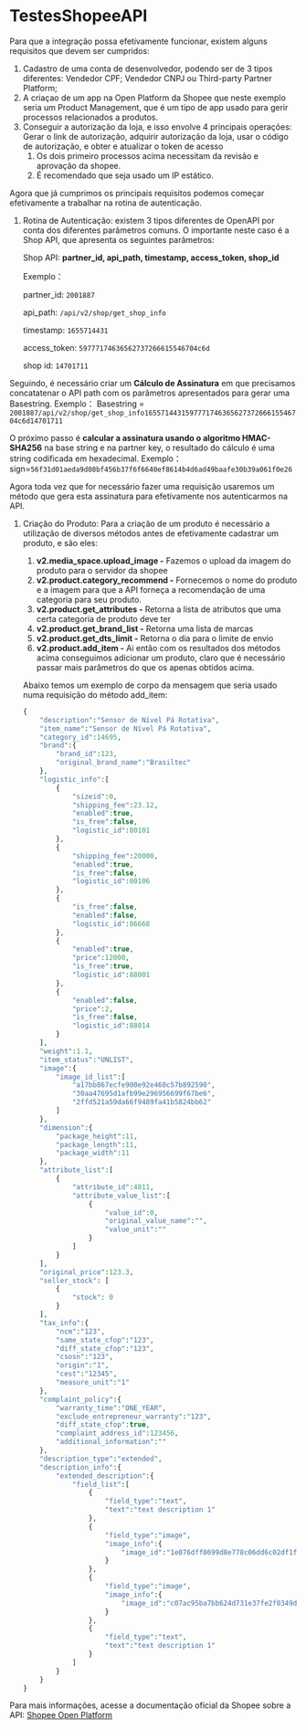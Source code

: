 # TestesShopeeAPI
Para que a integração possa efetivamente funcionar, existem alguns requisitos que devem ser cumpridos:
1. Cadastro de uma conta de desenvolvedor, podendo ser de 3 tipos diferentes:  Vendedor CPF; Vendedor CNPJ ou Third-party Partner Platform;
2. A criaçao de um app na Open Platform da Shopee que neste exemplo seria um Product Management, que é um tipo de app usado para gerir processos relacionados a produtos.
3. Conseguir a autorização da loja, e isso envolve 4 principais operações: Gerar o link de autorização, adquirir autorização da loja, usar o código de autorização, e obter e atualizar o token de acesso
    1. Os dois primeiro processos acima necessitam da revisão e aprovação da shopee.
    2. É recomendado que seja usado um IP estático.

Agora que já cumprimos os principais requisitos podemos começar efetivamente a trabalhar na rotina de autenticação.

1. Rotina de Autenticação: existem 3 tipos diferentes de OpenAPI por conta dos diferentes parâmetros comuns. O importante neste caso é a Shop API, que apresenta os seguintes parâmetros:
    
    Shop API: **partner_id, api_path, timestamp, access_token, shop_id**
    
    Exemplo：
    
    partner_id: `2001887`
    
    api_path: `/api/v2/shop/get_shop_info`
    
    timestamp: `1655714431`
    
    access_token: `59777174636562737266615546704c6d`
    
    shop id: `14701711`
    
Seguindo, é necessário criar um ****Cálculo de Assinatura**** em que precisamos concatatenar o API path com os parâmetros apresentados para gerar uma Basestring. Exemplo：
Basestring = `2001887/api/v2/shop/get_shop_info165571443159777174636562737266615546704c6d14701711`

O próximo passo é **calcular a assinatura usando o algoritmo HMAC-SHA256** na base string e na partner key, o resultado do cálculo é uma string codificada em hexadecimal. Exemplo：
sign=`56f31d01aeda9d08bf456b37f6f6640ef8614b4d6ad49baafe30b39a061f0e26`

Agora toda vez que for necessário fazer uma requisição usaremos um método que gera esta assinatura para efetivamente nos autenticarmos na API. 

1. Criação do Produto: Para a criação de um produto é necessário a utilização de diversos métodos antes de efetivamente cadastrar um produto, e são eles: 
    1. **v2.media_space.upload_image -** Fazemos o upload da imagem do produto para o servidor da shopee
    2. **v2.product.category_recommend -** Fornecemos o nome do produto e a imagem para que a API forneça a recomendação de uma categoria para  seu produto.
    3. **v2.product.get_attributes -** Retorna a lista de atributos que uma certa categoria de produto deve ter
    4. **v2.product.get_brand_list -** Retorna uma lista de marcas
    5. **v2.product.get_dts_limit -** Retorna o dia para o limite de envio
    6. **v2.product.add_item -** Ai então com os resultados dos métodos acima conseguimos adicionar um produto, claro que é necessário passar mais parâmetros do que os apenas obtidos acima.
    
    Abaixo temos um exemplo de corpo da mensagem que seria usado numa requisição do método add_item:

    ```php
    {
        "description":"Sensor de Nível Pá Rotativa",
        "item_name":"Sensor de Nível Pá Rotativa",
        "category_id":14695,
        "brand":{
            "brand_id":123,
            "original_brand_name":"Brasiltec"
        },
        "logistic_info":[
            {
                "sizeid":0,
                "shipping_fee":23.12,
                "enabled":true,
                "is_free":false,
                "logistic_id":80101
            },
            {
                "shipping_fee":20000,
                "enabled":true,
                "is_free":false,
                "logistic_id":80106
            },
            {
                "is_free":false,
                "enabled":false,
                "logistic_id":86668
            },
            {
                "enabled":true,
                "price":12000,
                "is_free":true,
                "logistic_id":88001
            },
            {
                "enabled":false,
                "price":2,
                "is_free":false,
                "logistic_id":88014
            }
        ],
        "weight":1.1,
        "item_status":"UNLIST",
        "image":{
            "image_id_list":[
                "a17bb867ecfe900e92e460c57b892590",
                "30aa47695d1afb99e296956699f67be6",
                "2ffd521a59da66f9489fa41b5824bb62"
            ]
        },
        "dimension":{
            "package_height":11,
            "package_length":11,
            "package_width":11
        },
        "attribute_list":[
            {
                "attribute_id":4811,
                "attribute_value_list":[
                    {
                        "value_id":0,
                        "original_value_name":"",
                        "value_unit":""
                    }
                ]
            }
        ],
        "original_price":123.3,
        "seller_stock": [
            {
                "stock": 0
            }
        ],
        "tax_info":{
            "ncm":"123",
            "same_state_cfop":"123",
            "diff_state_cfop":"123",
            "csosn":"123",
            "origin":"1",
            "cest":"12345",
            "measure_unit":"1"
        },
        "complaint_policy":{
            "warranty_time":"ONE_YEAR",
            "exclude_entrepreneur_warranty":"123",
            "diff_state_cfop":true,
            "complaint_address_id":123456,
            "additional_information":""
        },
        "description_type":"extended",
        "description_info":{
            "extended_description":{
                "field_list":[
                    {
                        "field_type":"text",
                        "text":"text description 1"
                    },
                    {
                        "field_type":"image",
                        "image_info":{
                            "image_id":"1e076dff0699d8e778c06dd6c02df1fe"
                        }
                    },
                    {
                        "field_type":"image",
                        "image_info":{
                            "image_id":"c07ac95ba7bb624d731e37fe2f0349de"
                        }
                    },
                    {
                        "field_type":"text",
                        "text":"text description 1"
                    }
                ]
            }
        }
    }
    ```
    
Para mais informações, acesse a documentação oficial da Shopee sobre a API: [Shopee Open Platform](https://open.shopee.com/)
